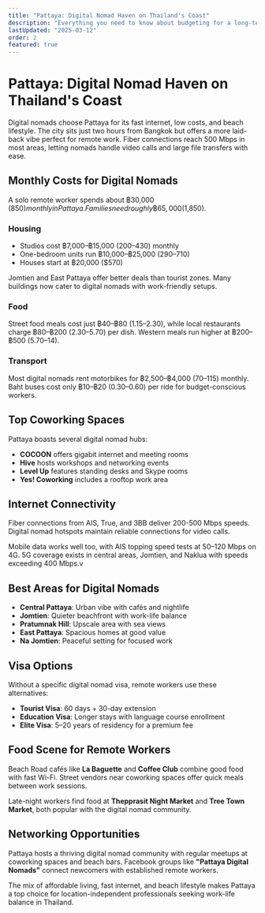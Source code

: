 ```yaml
---
title: "Pattaya: Digital Nomad Haven on Thailand's Coast"
description: "Everything you need to know about budgeting for a long-term stay in Pattaya, Thailand's party beach."
lastUpdated: "2025-03-12"
order: 2
featured: true
---
```


# Pattaya: Digital Nomad Haven on Thailand's Coast<br>

Digital nomads choose Pattaya for its fast internet, low costs, and beach lifestyle. The city sits just two hours from Bangkok but offers a more laid-back vibe perfect for remote work. Fiber connections reach 500 Mbps in most areas, letting nomads handle video calls and large file transfers with ease.<br>

## Monthly Costs for Digital Nomads<br>

A solo remote worker spends about ฿30,000 ($850) monthly in Pattaya. Families need roughly ฿65,000 ($1,850).<br>

### Housing
* Studios cost ฿7,000–฿15,000 ($200–$430) monthly
* One-bedroom units run ฿10,000–฿25,000 ($290–$710)
* Houses start at ฿20,000 ($570)<br>

Jomtien and East Pattaya offer better deals than tourist zones. Many buildings now cater to digital nomads with work-friendly setups.<br>

### Food
Street food meals cost just ฿40–฿80 ($1.15–$2.30), while local restaurants charge ฿80–฿200 ($2.30–$5.70) per dish. Western meals run higher at ฿200–฿500 ($5.70–$14).<br>

### Transport
Most digital nomads rent motorbikes for ฿2,500–฿4,000 ($70–$115) monthly. Baht buses cost only ฿10–฿20 ($0.30–$0.60) per ride for budget-conscious workers.<br>

## Top Coworking Spaces<br>

Pattaya boasts several digital nomad hubs:
- **COCOON** offers gigabit internet and meeting rooms
- **Hive** hosts workshops and networking events
- **Level Up** features standing desks and Skype rooms
- **Yes! Coworking** includes a rooftop work area<br>

## Internet Connectivity<br>

Fiber connections from AIS, True, and 3BB deliver 200-500 Mbps speeds. Digital nomad hotspots maintain reliable connections for video calls.<br>

Mobile data works well too, with AIS topping speed tests at 50–120 Mbps on 4G. 5G coverage exists in central areas, Jomtien, and Naklua with speeds exceeding 400 Mbps.v

## Best Areas for Digital Nomads<br>

- **Central Pattaya**: Urban vibe with cafés and nightlife
- **Jomtien**: Quieter beachfront with work-life balance
- **Pratumnak Hill**: Upscale area with sea views
- **East Pattaya**: Spacious homes at good value
- **Na Jomtien**: Peaceful setting for focused work<br>

## Visa Options<br>

Without a specific digital nomad visa, remote workers use these alternatives:
- **Tourist Visa**: 60 days + 30-day extension
- **Education Visa**: Longer stays with language course enrollment
- **Elite Visa**: 5–20 years of residency for a premium fee<br>

## Food Scene for Remote Workers<br>

Beach Road cafés like **La Baguette** and **Coffee Club** combine good food with fast Wi-Fi. Street vendors near coworking spaces offer quick meals between work sessions.<br>

Late-night workers find food at **Thepprasit Night Market** and **Tree Town Market**, both popular with the digital nomad community.<br>

## Networking Opportunities<br>

Pattaya hosts a thriving digital nomad community with regular meetups at coworking spaces and beach bars. Facebook groups like **"Pattaya Digital Nomads"** connect newcomers with established remote workers.<br>

The mix of affordable living, fast internet, and beach lifestyle makes Pattaya a top choice for location-independent professionals seeking work-life balance in Thailand.<br>
